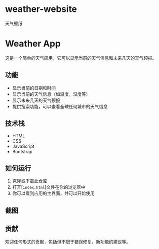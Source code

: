 # weather-website

天气壁纸

# Weather App

这是一个简单的天气应用，它可以显示当前的天气信息和未来几天的天气预报。

## 功能

- 显示当前的日期和时间
- 显示当前的天气信息（如温度，湿度等）
- 显示未来几天的天气预报
- 提供搜索功能，可以查看全球任何城市的天气信息

## 技术栈

- HTML
- CSS
- JavaScript
- Bootstrap

## 如何运行

1. 克隆或下载此仓库
2. 打开[`index.html`]文件在你的浏览器中
3. 你可以看到应用的主界面，并可以开始使用

## 截图

## 贡献

欢迎任何形式的贡献，包括但不限于错误修复，新功能的建议等。
